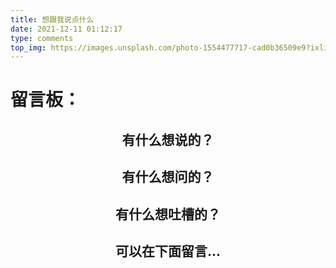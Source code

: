 ```yaml
---
title: 想跟我说点什么
date: 2021-12-11 01:12:17
type: comments
top_img: https://images.unsplash.com/photo-1554477717-cad0b36509e9?ixlib=rb-1.2.1&ixid=MnwxMjA3fDB8MHxwaG90by1wYWdlfHx8fGVufDB8fHx8&auto=format&fit=crop&w=2370&q=80
--- 
```


# 留言板：
## <div align="center"> 有什么想说的？ </font>
## <div align="center"> 有什么想问的？ </font>
## <div align="center"> 有什么想吐槽的？ </font>
## <div align="center"> 可以在下面留言... </font>

